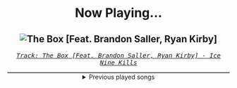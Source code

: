 <div align="center"> 
<h1>Now Playing...</h1>

![The Box [Feat. Brandon Saller, Ryan Kirby]](https://i.scdn.co/image/ab67616d00001e0262e1f9a8323a758b9cf323ee)
--
_<samp><a href="https://open.spotify.com/track/66Dh7cIVlY5kYPeAmRERMj">Track: The Box [Feat. Brandon Saller, Ryan Kirby] - Ice Nine Kills</a></samp>_

<div style="border: 1px #4B5054 solid"></div>
<details>
  <summary>
    Previous played songs
  </summary>
  <table>
    <thead>
      <tr>
        <th>
          Artist
        </th>
        <th>
          Song
        </th>
        <th>
          Link
        </th>
      </tr>
    </thead>
    <tbody>
      <tr><td>Ice Nine Kills</td><td>The Box [Feat. Brandon Saller, Ryan Kirby]</td><td><a href="https://open.spotify.com/track/66Dh7cIVlY5kYPeAmRERMj">https://open.spotify.com/track/66Dh7cIVlY5kYPeAmRERMj</a></td></tr><tr><td>Ice Nine Kills</td><td>Take Your Pick [Feat. Corpsegrinder]</td><td><a href="https://open.spotify.com/track/2UyYHsDT3z8uBiucECzU1r">https://open.spotify.com/track/2UyYHsDT3z8uBiucECzU1r</a></td></tr><tr><td>Ice Nine Kills</td><td>Hip To Be Scared [Feat. Jacoby Shaddix]</td><td><a href="https://open.spotify.com/track/3SsUC6P9HxFThsBJTrLnrv">https://open.spotify.com/track/3SsUC6P9HxFThsBJTrLnrv</a></td></tr><tr><td>Ice Nine Kills</td><td>Rainy Day</td><td><a href="https://open.spotify.com/track/6c5o68XuQo0RV6uAp3psJU">https://open.spotify.com/track/6c5o68XuQo0RV6uAp3psJU</a></td></tr><tr><td>Ice Nine Kills</td><td>Funeral Derangements</td><td><a href="https://open.spotify.com/track/51oZ4wevKP2KDNZbOiIBEh">https://open.spotify.com/track/51oZ4wevKP2KDNZbOiIBEh</a></td></tr><tr><td>Ice Nine Kills</td><td>The Shower Scene</td><td><a href="https://open.spotify.com/track/49XwKhG2O9j00SGm23I6F9">https://open.spotify.com/track/49XwKhG2O9j00SGm23I6F9</a></td></tr><tr><td>Ice Nine Kills</td><td>Assault & Batteries</td><td><a href="https://open.spotify.com/track/3HMy56qnsqbQhqCCMZmLaz">https://open.spotify.com/track/3HMy56qnsqbQhqCCMZmLaz</a></td></tr><tr><td>Ice Nine Kills</td><td>A Rash Decision</td><td><a href="https://open.spotify.com/track/2KL259l2v852I5YfJapzDq">https://open.spotify.com/track/2KL259l2v852I5YfJapzDq</a></td></tr><tr><td>Ice Nine Kills</td><td>Welcome To Horrorwood</td><td><a href="https://open.spotify.com/track/22YKuNMJrg6L1VfiDefe79">https://open.spotify.com/track/22YKuNMJrg6L1VfiDefe79</a></td></tr><tr><td>Ice Nine Kills</td><td>Opening Night…</td><td><a href="https://open.spotify.com/track/08u3h19BKUwLK3P8fPZfHW">https://open.spotify.com/track/08u3h19BKUwLK3P8fPZfHW</a></td></tr><tr><td>Evanescence</td><td>Bring Me To Life - Demo / Remastered 2023</td><td><a href="https://open.spotify.com/track/1fZpz70ZaXqxEYJUVv9jL4">https://open.spotify.com/track/1fZpz70ZaXqxEYJUVv9jL4</a></td></tr><tr><td>Jonathan Young</td><td>Battlecry</td><td><a href="https://open.spotify.com/track/1eh3MKU8qhXdG3UlJm4R0F">https://open.spotify.com/track/1eh3MKU8qhXdG3UlJm4R0F</a></td></tr><tr><td>Maelføy</td><td>Facing Failures</td><td><a href="https://open.spotify.com/track/6hIXk9nxCA0MAWUYTe3KnX">https://open.spotify.com/track/6hIXk9nxCA0MAWUYTe3KnX</a></td></tr><tr><td>Fame on Fire</td><td>It's Gonna Be Me</td><td><a href="https://open.spotify.com/track/4m3PaBzgW3MBFPNCksTqSe">https://open.spotify.com/track/4m3PaBzgW3MBFPNCksTqSe</a></td></tr><tr><td>Oddko</td><td>Siren Song (Fury Weekend Remix)</td><td><a href="https://open.spotify.com/track/2tmjHGxuixGNiVZOTucMt8">https://open.spotify.com/track/2tmjHGxuixGNiVZOTucMt8</a></td></tr><tr><td>Ice Nine Kills</td><td>Meat & Greet</td><td><a href="https://open.spotify.com/track/4GxFq0SoA0QOsocHvtHIvL">https://open.spotify.com/track/4GxFq0SoA0QOsocHvtHIvL</a></td></tr><tr><td>Ice Nine Kills</td><td>Meat & Greet</td><td><a href="https://open.spotify.com/track/4GxFq0SoA0QOsocHvtHIvL">https://open.spotify.com/track/4GxFq0SoA0QOsocHvtHIvL</a></td></tr><tr><td>Ice Nine Kills</td><td>Meat & Greet</td><td><a href="https://open.spotify.com/track/4GxFq0SoA0QOsocHvtHIvL">https://open.spotify.com/track/4GxFq0SoA0QOsocHvtHIvL</a></td></tr><tr><td>Ice Nine Kills</td><td>Meat & Greet</td><td><a href="https://open.spotify.com/track/4GxFq0SoA0QOsocHvtHIvL">https://open.spotify.com/track/4GxFq0SoA0QOsocHvtHIvL</a></td></tr><tr><td>Ice Nine Kills</td><td>Meat & Greet</td><td><a href="https://open.spotify.com/track/4GxFq0SoA0QOsocHvtHIvL">https://open.spotify.com/track/4GxFq0SoA0QOsocHvtHIvL</a></td></tr>
    </tbody>
  </table>
</details>

</div>
